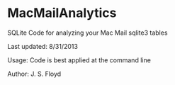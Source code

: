 MacMailAnalytics
================

SQLite Code for analyzing your Mac Mail sqlite3 tables

Last updated: 8/31/2013

Usage: Code is best applied at the command line

Author: J. S. Floyd
